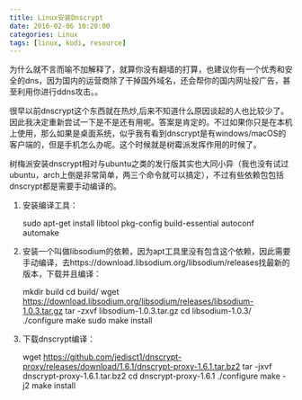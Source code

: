 ```yaml
---
title: Linux安装Dnscrypt
date: 2016-02-06 10:20:00 
categories: Linux
tags: [linux, kodi, resource]
---
```


为什么就不言而喻不加解释了，就算你没有翻墙的打算，也建议你有一个优秀和安全的dns，因为国内的运营商除了干掉国外域名，还会帮你的国内网址投广告，甚至利用你进行ddns攻击。。

很早以前dnscrypt这个东西就在热炒,后来不知道什么原因谈起的人也比较少了。因此我决定重新尝试一下是不是还有用呢。答案是肯定的。不过如果你只是在本机上使用，那么如果是桌面系统，似乎我有看到dnscrypt是有windows/macOS的客户端的，但是手机怎么办呢。这个时候就是树霉派发挥作用的时候了。

树梅派安装dnscrypt相对与ubuntu之类的发行版其实也大同小异（我也没有试过ubuntu，arch上倒是非常简单，两三个命令就可以搞定），不过有些依赖包包括dnscrypt都是需要手动编译的。

1. 安装编译工具：

    sudo apt-get install libtool pkg-config build-essential autoconf automake

2. 安装一个叫做libsodium的依赖，因为apt工具里没有包含这个依赖，因此需要手动编译，去https://download.libsodium.org/libsodium/releases找最新的版本，下载并且编译：

    mkdir build
    cd build/
    wget https://download.libsodium.org/libsodium/releases/libsodium-1.0.3.tar.gz
    tar -zxvf libsodium-1.0.3.tar.gz
    cd libsodium-1.0.3/
    ./configure
    make
    sudo make install

3. 下载dnscrypt编译：
    
    wget https://github.com/jedisct1/dnscrypt-proxy/releases/download/1.6.1/dnscrypt-proxy-1.6.1.tar.bz2
    tar -jxvf dnscrypt-proxy-1.6.1.tar.bz2
    cd dnscrypt-proxy-1.6.1
    ./configure
    make -j2
    make install

